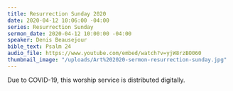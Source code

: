 ```yaml
---
title: Resurrection Sunday 2020
date: 2020-04-12 10:06:00 -04:00
series: Resurrection Sunday
sermon_date: 2020-04-12 10:00:00 -04:00
speaker: Denis Beausejour
bible_text: Psalm 24
audio_file: https://www.youtube.com/embed/watch?v=yjW8rzBO060
thumbnail_image: "/uploads/Art%202020-sermon-resurrection-sunday.jpg"
---
```


Due to COVID-19, this worship service is distributed digitally.